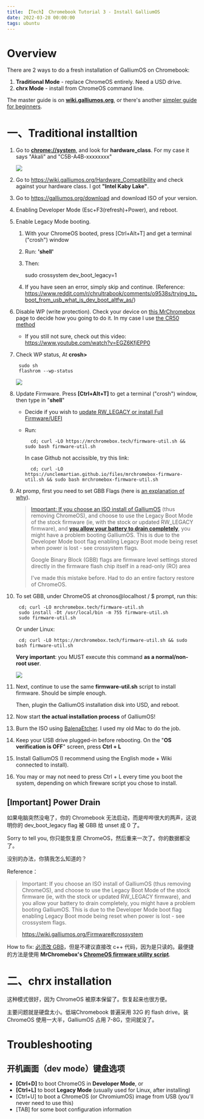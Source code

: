 ```yaml
---
title: 【Tech】 Chromebook Tutorial 3 - Install GalliumOS
date: 2022-03-28 00:00:00
tags: ubuntu
---
```


# Overview

There are 2 ways to do a fresh installation of GalliumOS on Chromebook:

1. __Traditional Mode__ - replace ChromeOS entirely. Need a USD drive. 
1. __chrx Mode__ - install from ChromeOS command line. 

The master guide is on __[wiki.galliumos.org](https://wiki.galliumos.org/Installing)__, or there's another [simpler guide for beginners](https://wiki.galliumos.org/Installing/New_To_Linux).

# 一、Traditional installtion 

1. Go to __[chrome://system](chrome://system)__, and look for __hardware_class__. For my case it says "Akali" and "C5B-A4B-xxxxxxxx"

    ![](/images/galliumos-install-1.jpg)

1. Go to https://wiki.galliumos.org/Hardware_Compatibility and check against your hardware class. I got __"Intel Kaby Lake"__.

1. Go to https://galliumos.org/download and download ISO of your version. 

1. Enabling Developer Mode (Esc+F3(refresh)+Power), and reboot.

1. Enable Legacy Mode booting.

    1. With your ChromeOS booted, press [Ctrl+Alt+T] and get a terminal ("crosh") window
    1. Run: __'shell'__
    1. Then:

        sudo crossystem dev_boot_legacy=1

    1. If you have seen an error, simply skip and continue. (Reference: https://www.reddit.com/r/chrultrabook/comments/o9538s/trying_to_boot_from_usb_what_is_dev_boot_altfw_as/)

1. Disable WP (write protection). Check your device on [this MrChromebox](https://mrchromebox.tech/#devices) page to decide how you going to do it. In my case I use [the CR50 method](https://wiki.mrchromebox.tech/Firmware_Write_Protect#Hardware_Write_Protection)
    
    * If you still not sure, check out this video: https://www.youtube.com/watch?v=EGZ6KfjEPP0

1. Check WP status, At __crosh>__

        sudo sh
        flashrom --wp-status

    ![](/images/galliumos-install-2.jpg)

1. Update Firmware. Press __[Ctrl+Alt+T]__ to get a terminal ("crosh") window, then type in "__shell__"
    * Decide if you wish to [update RW_LEGACY or install Full Firmware/UEFI](https://wiki.galliumos.org/Firmware)
    * Run: 

            cd; curl -LO https://mrchromebox.tech/firmware-util.sh && sudo bash firmware-util.sh

        In case Github not accissible, try this link: 

            cd; curl -LO https://unclemartian.github.io/files/mrchromebox-firmware-util.sh && sudo bash mrchromebox-firmware-util.sh

1. At promp, first you need to set GBB Flags (here is [an explanation of why](https://mrchromebox.tech/#fwscript)).

    > [Important: If you choose an ISO install of GalliumOS](https://wiki.galliumos.org/Installing) (thus removing ChromeOS), and choose to use the Legacy Boot Mode of the stock firmware (ie, with the stock or updated RW_LEGACY firmware), and __[you allow your battery to drain completely](https://wiki.galliumos.org/Firmware#crossystem)__, you might have a problem booting GalliumOS. This is due to the Developer Mode boot flag enabling Legacy Boot mode being reset when power is lost - see crossystem flags.
    >
    > Google Binary Block (GBB) flags are firmware level settings stored directly in the firmware flash chip itself in a read-only (RO) area
    >
    > I've made this mistake before. Had to do an entire factory restore of ChromeOS.

1. To set GBB, under ChromeOS at chronos@localhost / $ prompt, run this: 

        cd; curl -LO mrchromebox.tech/firmware-util.sh
        sudo install -Dt /usr/local/bin -m 755 firmware-util.sh
        sudo firmware-util.sh

    Or under Linux: 

        cd; curl -LO https://mrchromebox.tech/firmware-util.sh && sudo bash firmware-util.sh

    __Very important__: you MUST execute this command **as a normal/non-root user**.

    ![](/images/galliumos-install-3.jpg)

1. Next, continue to use the same __firmware-util.sh__ script to install firmware. Should be simple enough. 

    Then, plugin the GalliumOS installation disk into USD, and reboot. 

1. Now start __the actual installation process__ of GalliumOS!

1. Burn the ISO using [BalenaEtcher](https://www.balena.io/etcher/). I used my old Mac to do the job. 

1. Keep your USB drive plugged-in before rebooting. On the "__OS verification is OFF__" screen, press __Ctrl + L__

1. Install GalliumOS (I recommend using the English mode + Wiki connected to install).

1. You may or may not need to press Ctrl + L every time you boot the system, depending on which fireware script you chose to install. 

## [Important] Power Drain

如果电脑突然没电了，你的 Chromebook 无法启动，而是哔哔很大的两声，这说明你的 dev_boot_legacy flag 被 GBB 给 unset 成 0 了。

Sorry to tell you, 你只能恢复原 ChromeOS，然后重来一次了。你的数据都没了。

没别的办法，你猜我怎么知道的？ 

Reference：

> Important: If you choose an ISO install of GalliumOS (thus removing ChromeOS), and choose to use the Legacy Boot Mode of the stock firmware (ie, with the stock or updated RW_LEGACY firmware), and you allow your battery to drain completely, you might have a problem booting GalliumOS. This is due to the Developer Mode boot flag enabling Legacy Boot mode being reset when power is lost - see crossystem flags.
>
> https://wiki.galliumos.org/Firmware#crossystem

How to fix: [必须改 GBB](https://chromium.googlesource.com/chromiumos/platform/vboot/+/master/_vboot_reference/firmware/include/gbb_header.h)，但是不建议直接改 c++ 代码，因为是只读的。最便捷的方法是使用 __MrChromebox's [ChromeOS firmware utility script](https://mrchromebox.tech/#fwscript)__.

# 二、chrx installation

这种模式很好，因为 ChromeOS 被原本保留了。恢复起来也很方便。

主要问题就是硬盘太小。低端Chromebook 普遍采用 32G 的 flash drive。装 ChromeOS 使用一大半，GalliumOS 占用 7-8G，空间就没了。

# Troubleshooting

## 开机画面（dev mode）键盘选项

* __[Ctrl+D]__ to boot ChromeOS in __Developer Mode__, or
* __[Ctrl+L]__ to boot __Legacy Mode__ (usually used for Linux, after installing)
* [Ctrl+U] to boot a ChromeOS (or ChromiumOS) image from USB (you'll never need to use this)
* [TAB] for some boot configuration information
